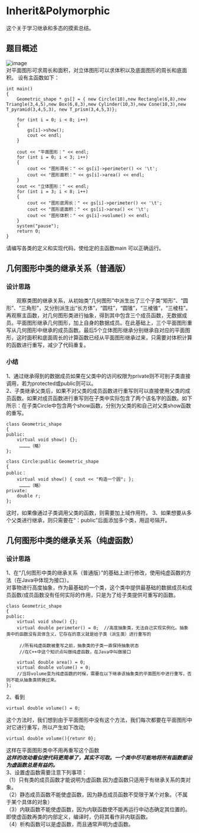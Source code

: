 # Inherit&Polymorphic
这个关于学习继承和多态的摸索总结。
## 题目概述
![image](https://github.com/KnifeofLondon/Inherit-Polymorphic/blob/master/%E5%87%A0%E4%BD%95%E5%9B%BE%E5%BD%A2%E4%B8%AD%E7%B1%BB%E7%9A%84%E7%BB%A7%E6%89%BF%E5%85%B3%E7%B3%BB/QQ%E6%88%AA%E5%9B%BE20190518102531.png)  
对平面图形可求周长和面积，对立体图形可以求体积以及底面图形的周长和底面积。
设有主函数如下：
```
int main()
{
	Geometric_shape * gs[] = { new Circle(10),new Rectangle(6,8),new Triangle(3,4,5),new Box(6,8,3),new Cylinder(10,3),new Cone(10,3),new T_pyramid(3,4,5,3), new T_prism(3,4,5,3)};

	for (int i = 0; i < 8; i++)
	{
		gs[i]->show();
		cout << endl;
	}

	cout << "平面图形：" << endl;
	for (int i = 0; i < 3; i++)
	{
		cout << "图形周长：" << gs[i]->perimeter() << '\t';
		cout << "图形面积：" << gs[i]->area() << endl;
	}
	cout << "立体图形：" << endl;
	for (int i = 3; i < 8; i++)
	{
		cout << "图形底周长：" << gs[i]->perimeter() << '\t';
		cout << "图形底面积：" << gs[i]->area() << '\t';
		cout << "图形体积：" << gs[i]->volume() << endl;
	}
	system("pause");
	return 0;
}
```
请编写各类的定义和实现代码，使给定的主函数main 可以正确运行。
## 几何图形中类的继承关系（普通版）
### 设计思路
&emsp;&emsp;观察类图的继承关系，从初始类“几何图形”中派生出了三个子类“矩形”、“圆形”、“三角形”，又分别派生出“长方体”，“圆柱”，“圆锥”，“三棱锥”，“三棱柱”。再观察主函数，对几何图形类进行抽象，得到其中包含三个成员函数，无数据成员。平面图形继承几何图形，加上自身的数据成员。在此基础上，三个平面图形重写从几何图形中继承的成员函数。最后5个立体图形继承分别继承自对应的平面图形，这时面积和底面周长的计算函数已经从平面图形继承过来，只需要对体积计算的函数进行重写，减少了代码重复。
### 小结
1、通过继承得到的数据成员如果在父类中的访问权限为private则不可别子类直接调用，若为protected或public则可以。  
2、子类继承父类后，如果不对父类的成员函数进行重写则可以直接使用父类的成员函数。如果对成员函数进行重写则在子类中实际包含了两个该名字的函数。如下所示：在子类Circle中包含两个show函数，分别为父类的和自己对父类show函数的重写。
```
class Geometric_shape
{
public:
	virtual void show() {};
	 …………（略）  
};

class Circle:public Geometric_shape
{
public：
	virtual void show() { cout << "构造一个圆"; };
	 …………（略）
private:
	double r;
};
```
这时，如果像通过子类调用父类的函数，则需要加上域作用符。
3、如果想要从多个父类进行继承，则只需要在“：public”后面添加多个类，用逗号隔开。
## 几何图形中类的继承关系（纯虚函数）
### 设计思路
1、在“几何图形中类的继承关系（普通版）”的基础上进行修改，使用纯虚函数的方法（在Java中体现为接口）。  
对事物进行高度抽象，作为最基础的一个类，这个类中提供最基础的数据成员和成员函数/成员函数没有任何实际的作用，只是为了给子类提供可重写的函数。
```
class Geometric_shape
{
public:
	virtual void show() {};
	virtual double perimeter() = 0;  //高度抽象类，无法自己实现实例化。抽象类中的函数没有具体含义，它存在的意义就是给子类（派生类）进行重写的
	
	 //所有纯虚函数被重写之前，抽象类的子类一直保持抽象状态
	 //在C++中这个知识点叫做纯虚函数，在Java中叫做接口
	 
	virtual double area() = 0;
	virtual double volume() = 0;       
	//当将volume变为纯虚函数的时候，需要在以下继承该抽象类的平面图形中进行重写，否则不能从抽象类转换过来。
};
```
2、看到
```
virtual double volume() = 0;
```
这个方法时，我们想到由于平面图形中没有这个方法，我们每次都要在平面图形中对它进行重写，所以产生如下改动;
```
virtual double volume(){retunr 0};
```
这样在平面图形类中不用再重写这个函数  
 ***这样的改动看似使代码更简单了，其实不可取。一个类中尽可能地将所有函数都设为虚函数总是有益的。***  
 3、设置虚函数需要注意下列事项：  
 （1）只有类的成员函数才能说明为虚函数.因为虚函数只适用于有继承关系的类对象。  
 （2）静态成员函数不能使虚函数，因为静态成员函数不受限于某个对象。（不属于某个具体的对象）  
 （3）内联函数不能使虚函数，因为内联函数使不能再运行中动态确定其位置的。即使虚函数再类的内部定义，编译时，仍将其看作非内联函数。  
 （4）析构函数可以是虚函数，而且通常声明为虚函数。

